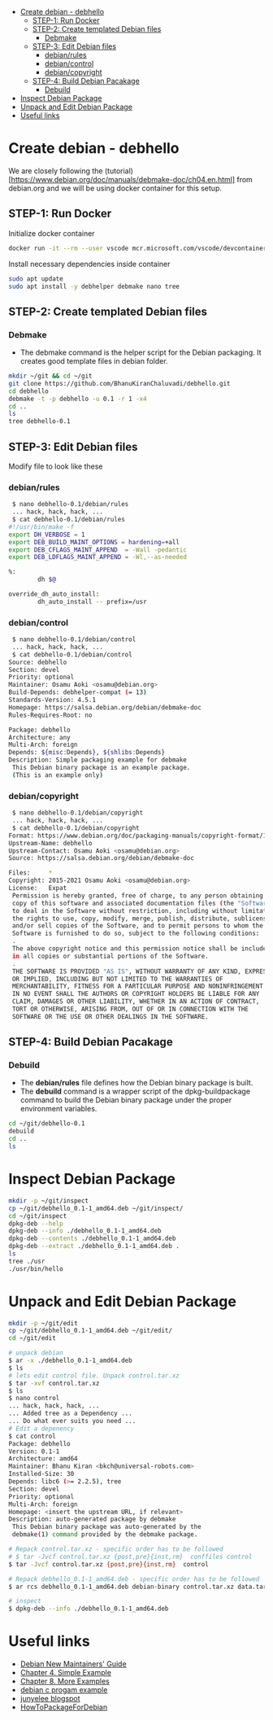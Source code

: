 - [Create debian - debhello](#create-debian---debhello)
  - [STEP-1: Run Docker](#step-1-run-docker)
  - [STEP-2: Create templated Debian files](#step-2-create-templated-debian-files)
    - [Debmake](#debmake)
  - [STEP-3: Edit Debian files](#step-3-edit-debian-files)
    - [debian/rules](#debianrules)
    - [debian/control](#debiancontrol)
    - [debian/copyright](#debiancopyright)
  - [STEP-4: Build Debian Pacakage](#step-4-build-debian-pacakage)
    - [Debuild](#debuild)
- [Inspect Debian Package](#inspect-debian-package)
- [Unpack and Edit Debian Package](#unpack-and-edit-debian-package)
- [Useful links](#useful-links)
# Create debian - debhello
We are closely following the (tutorial)[https://www.debian.org/doc/manuals/debmake-doc/ch04.en.html] from debian.org and we will be using docker container for this setup. 
## STEP-1: Run Docker
Initialize docker container
```bash
docker run -it --rm --user vscode mcr.microsoft.com/vscode/devcontainers/base:bullseye
```
Install necessary dependencies inside container
```bash
sudo apt update
sudo apt install -y debhelper debmake nano tree
```

## STEP-2: Create templated Debian files
### Debmake
* The debmake command is the helper script for the Debian packaging. It creates good template files in debian folder.
```bash
mkdir ~/git && cd ~/git
git clone https://github.com/BhanuKiranChaluvadi/debhello.git
cd debhello
debmake -t -p debhello -u 0.1 -r 1 -x4
cd ..
ls
tree debhello-0.1
```
## STEP-3: Edit Debian files
Modify file to look like these
### debian/rules
```bash
 $ nano debhello-0.1/debian/rules
 ... hack, hack, hack, ...
 $ cat debhello-0.1/debian/rules
#!/usr/bin/make -f
export DH_VERBOSE = 1
export DEB_BUILD_MAINT_OPTIONS = hardening=+all
export DEB_CFLAGS_MAINT_APPEND  = -Wall -pedantic
export DEB_LDFLAGS_MAINT_APPEND = -Wl,--as-needed

%:
        dh $@

override_dh_auto_install:
        dh_auto_install -- prefix=/usr
```
### debian/control
```bash
 $ nano debhello-0.1/debian/control
 ... hack, hack, hack, ...
 $ cat debhello-0.1/debian/control
Source: debhello
Section: devel
Priority: optional
Maintainer: Osamu Aoki <osamu@debian.org>
Build-Depends: debhelper-compat (= 13)
Standards-Version: 4.5.1
Homepage: https://salsa.debian.org/debian/debmake-doc
Rules-Requires-Root: no

Package: debhello
Architecture: any
Multi-Arch: foreign
Depends: ${misc:Depends}, ${shlibs:Depends}
Description: Simple packaging example for debmake
 This Debian binary package is an example package.
 (This is an example only)
```
### debian/copyright
```bash
 $ nano debhello-0.1/debian/copyright
 ... hack, hack, hack, ...
 $ cat debhello-0.1/debian/copyright
Format: https://www.debian.org/doc/packaging-manuals/copyright-format/1.0/
Upstream-Name: debhello
Upstream-Contact: Osamu Aoki <osamu@debian.org>
Source: https://salsa.debian.org/debian/debmake-doc

Files:     *
Copyright: 2015-2021 Osamu Aoki <osamu@debian.org>
License:   Expat
 Permission is hereby granted, free of charge, to any person obtaining a
 copy of this software and associated documentation files (the "Software"),
 to deal in the Software without restriction, including without limitation
 the rights to use, copy, modify, merge, publish, distribute, sublicense,
 and/or sell copies of the Software, and to permit persons to whom the
 Software is furnished to do so, subject to the following conditions:
 .
 The above copyright notice and this permission notice shall be included
 in all copies or substantial portions of the Software.
 .
 THE SOFTWARE IS PROVIDED "AS IS", WITHOUT WARRANTY OF ANY KIND, EXPRESS
 OR IMPLIED, INCLUDING BUT NOT LIMITED TO THE WARRANTIES OF
 MERCHANTABILITY, FITNESS FOR A PARTICULAR PURPOSE AND NONINFRINGEMENT.
 IN NO EVENT SHALL THE AUTHORS OR COPYRIGHT HOLDERS BE LIABLE FOR ANY
 CLAIM, DAMAGES OR OTHER LIABILITY, WHETHER IN AN ACTION OF CONTRACT,
 TORT OR OTHERWISE, ARISING FROM, OUT OF OR IN CONNECTION WITH THE
 SOFTWARE OR THE USE OR OTHER DEALINGS IN THE SOFTWARE.
```

## STEP-4: Build Debian Pacakage
### Debuild
* The **debian/rules** file defines how the Debian binary package is built.
* The **debuild** command is a wrapper script of the dpkg-buildpackage command to build the Debian binary package under the proper environment variables.

```bash
cd ~/git/debhello-0.1
debuild
cd ..
ls
```

# Inspect Debian Package
```bash
mkdir -p ~/git/inspect
cp ~/git/debhello_0.1-1_amd64.deb ~/git/inspect/
cd ~/git/inspect
dpkg-deb --help
dpkg-deb --info ./debhello_0.1-1_amd64.deb
dpkg-deb --contents ./debhello_0.1-1_amd64.deb
dpkg-deb --extract ./debhello_0.1-1_amd64.deb .
ls
tree ./usr
./usr/bin/hello
```

# Unpack and Edit Debian Package
```bash
mkdir -p ~/git/edit
cp ~/git/debhello_0.1-1_amd64.deb ~/git/edit/
cd ~/git/edit
```
```bash
# unpack debian
$ ar -x ./debhello_0.1-1_amd64.deb
$ ls
# lets edit control file. Unpack control.tar.xz
$ tar -xvf control.tar.xz
$ ls
$ nano control
... hack, hack, hack, ...
... Added tree as a Dependency ...
... Do what ever suits you need ...
# Edit a depenency
$ cat control
Package: debhello
Version: 0.1-1
Architecture: amd64
Maintainer: Bhanu Kiran <bkch@universal-robots.com>
Installed-Size: 30
Depends: libc6 (>= 2.2.5), tree
Section: devel
Priority: optional
Multi-Arch: foreign
Homepage: <insert the upstream URL, if relevant>
Description: auto-generated package by debmake
 This Debian binary package was auto-generated by the
 debmake(1) command provided by the debmake package.

# Repack control.tar.xz - specific order has to be followed 
# $ tar -Jvcf control.tar.xz {post,pre}{inst,rm}  conffiles control
$ tar -Jvcf control.tar.xz {post,pre}{inst,rm}  control

# Repack debhello_0.1-1_amd64.deb - specific order has to be followed 
$ ar rcs debhello_0.1-1_amd64.deb debian-binary control.tar.xz data.tar.xz

# inspect
$ dpkg-deb --info ./debhello_0.1-1_amd64.deb
```
# Useful links 
* [Debian New Maintainers' Guide](https://www.debian.org/doc/manuals/maint-guide/index.en.html)
* [Chapter 4. Simple Example](https://www.debian.org/doc/manuals/debmake-doc/ch04.en.html)
* [Chapter 8. More Examples](https://www.debian.org/doc/manuals/debmake-doc/ch08.en.html)
* [debian c progam example](https://github.com/MichinariNukazawa/debian_package_c_application_automate_example)
* [junyelee blogspot](http://junyelee.blogspot.com/2021/06/build-debian-packages.html)
* [HowToPackageForDebian](https://wiki.debian.org/HowToPackageForDebian)
